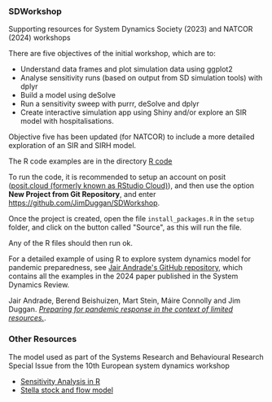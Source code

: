 ### SDWorkshop
Supporting resources for System Dynamics Society (2023) and NATCOR (2024) workshops

There are five objectives of the initial workshop, which are to:

* Understand data frames and plot simulation data using ggplot2
* Analyse sensitivity runs (based on output from SD simulation tools) with dplyr
* Build a model using deSolve
* Run a sensitivity sweep with purrr, deSolve and dplyr
* Create interactive simulation app using Shiny and/or explore an SIR model with hospitalisations.


Objective five has been updated (for NATCOR) to include a more detailed exploration of an SIR and SIRH model.

The R code examples are in the directory [R code](https://github.com/JimDuggan/SDWorkshop/tree/main/R%20code) 

To run the code, it is recommended to setup an account on posit ([posit.cloud (formerly known as RStudio Cloud)](https://posit.cloud/)), and then use the option **New Project from Git Repository**, and enter https://github.com/JimDuggan/SDWorkshop.

Once the project is created, open the file `install_packages.R` in the `setup` folder, and click on the button called "Source", as this will run the file.

Any of the R files should then run ok.

For a detailed example of using R to explore system dynamics model for pandemic preparedness, see [Jair Andrade's GitHub repository](https://github.com/jandraor/preparedness), which contains all the examples in the 2024 paper published in the System Dynamics Review.

Jair Andrade, Berend Beishuizen, Mart Stein, Máire Connolly and Jim Duggan. [*Preparing for pandemic response in the context of limited resources.*](https://onlinelibrary.wiley.com/doi/10.1002/sdr.1775).


### Other Resources

The model used as part of the Systems Research and Behavioural Research Special Issue from the 10th European system dynamics workshop 

* [Sensitivity Analysis in R](https://github.com/JimDuggan/SDWorkshop/tree/main/R%20code/07%20SRBS) 
* [Stella stock and flow model](https://github.com/JimDuggan/SDWorkshop/tree/main/models/Stella/SRBS%20Model)
